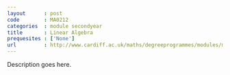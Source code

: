 ```yaml
---
layout      : post
code        : MA0212
categories  : module secondyear
title       : Linear Algebra
prequesites : ['None']
url         : http://www.cardiff.ac.uk/maths/degreeprogrammes/modules/ma0212.html
---
```


Description goes here.

